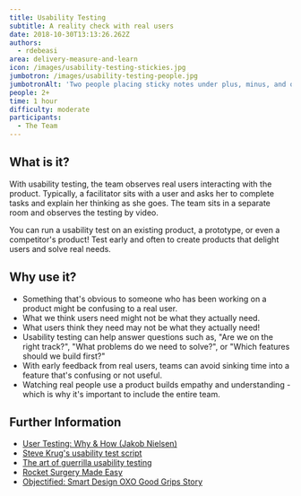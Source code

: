 ```yaml
---
title: Usability Testing
subtitle: A reality check with real users
date: 2018-10-30T13:13:26.262Z
authors:
  - rdebeasi
area: delivery-measure-and-learn
icon: /images/usability-testing-stickies.jpg
jumbotron: /images/usability-testing-people.jpg
jumbotronAlt: 'Two people placing sticky notes under plus, minus, and question mark columns'
people: 2+
time: 1 hour
difficulty: moderate
participants:
  - The Team
---
```

## What is it? 
With usability testing, the team observes real users interacting with the product. Typically, a facilitator sits with a user and asks her to complete tasks and explain her thinking as she goes. The team sits in a separate room and observes the testing by video.

You can run a usability test on an existing product, a prototype, or even a competitor's product! Test early and often to create products that delight users and solve real needs.

## Why use it? 
- Something that's obvious to someone who has been working on a product might be confusing to a real user.
- What we think users need might not be what they actually need.
- What users think they need may not be what they actually need!
- Usability testing can help answer questions such as, "Are we on the right track?", "What problems do we need to solve?", or "Which features should we build first?"
- With early feedback from real users, teams can avoid sinking time into a feature that's confusing or not useful.
- Watching real people use a product builds empathy and understanding - which is why it's important to include the entire team.

## Further Information
- [User Testing: Why & How (Jakob Nielsen)](https://www.nngroup.com/videos/user-testing-jakob-nielsen/)
- [Steve Krug's usability test script](https://sensible.com/downloads-rsme.html)
- [The art of guerrilla usability testing](http://www.uxbooth.com/articles/the-art-of-guerrilla-usability-testing/)
- [Rocket Surgery Made Easy](https://www.sensible.com/rsme.html)
- [Objectified: Smart Design OXO Good Grips Story](https://vimeo.com/106963722)

